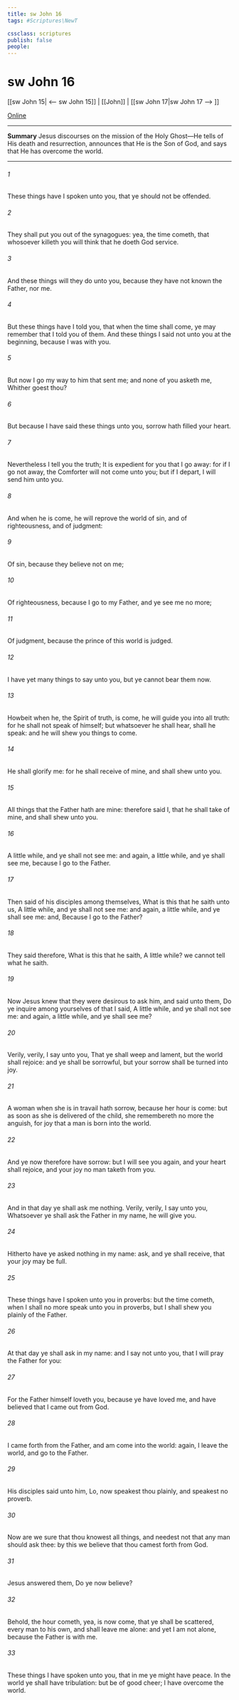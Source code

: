 ```yaml
---
title: sw John 16
tags: #Scriptures\NewT

cssclass: scriptures
publish: false
people:
---
```


# sw John 16
[[sw John 15| <-- sw John 15]] | [[John]] | [[sw John 17|sw John 17 --> ]]

[Online](https://churchofjesuschrist.org/study/scriptures/nt/john/16?lang=eng)

---
__Summary__
Jesus discourses on the mission of the Holy Ghost—He tells of His death and resurrection, announces that He is the Son of God, and says that He has overcome the world.

---
###### 1 
These things have I spoken unto you, that ye should not be offended.

###### 2 
They shall put you out of the synagogues: yea, the time cometh, that whosoever killeth you will think that he doeth God service.

###### 3 
And these things will they do unto you, because they have not known the Father, nor me.

###### 4 
But these things have I told you, that when the time shall come, ye may remember that I told you of them. And these things I said not unto you at the beginning, because I was with you.

###### 5 
But now I go my way to him that sent me; and none of you asketh me, Whither goest thou?

###### 6 
But because I have said these things unto you, sorrow hath filled your heart.

###### 7 
Nevertheless I tell you the truth; It is expedient for you that I go away: for if I go not away, the Comforter will not come unto you; but if I depart, I will send him unto you.

###### 8 
And when he is come, he will reprove the world of sin, and of righteousness, and of judgment:

###### 9 
Of sin, because they believe not on me;

###### 10 
Of righteousness, because I go to my Father, and ye see me no more;

###### 11 
Of judgment, because the prince of this world is judged.

###### 12 
I have yet many things to say unto you, but ye cannot bear them now.

###### 13 
Howbeit when he, the Spirit of truth, is come, he will guide you into all truth: for he shall not speak of himself; but whatsoever he shall hear,  shall he speak: and he will shew you things to come.

###### 14 
He shall glorify me: for he shall receive of mine, and shall shew  unto you.

###### 15 
All things that the Father hath are mine: therefore said I, that he shall take of mine, and shall shew  unto you.

###### 16 
A little while, and ye shall not see me: and again, a little while, and ye shall see me, because I go to the Father.

###### 17 
Then said  of his disciples among themselves, What is this that he saith unto us, A little while, and ye shall not see me: and again, a little while, and ye shall see me: and, Because I go to the Father?

###### 18 
They said therefore, What is this that he saith, A little while? we cannot tell what he saith.

###### 19 
Now Jesus knew that they were desirous to ask him, and said unto them, Do ye inquire among yourselves of that I said, A little while, and ye shall not see me: and again, a little while, and ye shall see me?

###### 20 
Verily, verily, I say unto you, That ye shall weep and lament, but the world shall rejoice: and ye shall be sorrowful, but your sorrow shall be turned into joy.

###### 21 
A woman when she is in travail hath sorrow, because her hour is come: but as soon as she is delivered of the child, she remembereth no more the anguish, for joy that a man is born into the world.

###### 22 
And ye now therefore have sorrow: but I will see you again, and your heart shall rejoice, and your joy no man taketh from you.

###### 23 
And in that day ye shall ask me nothing. Verily, verily, I say unto you, Whatsoever ye shall ask the Father in my name, he will give  you.

###### 24 
Hitherto have ye asked nothing in my name: ask, and ye shall receive, that your joy may be full.

###### 25 
These things have I spoken unto you in proverbs: but the time cometh, when I shall no more speak unto you in proverbs, but I shall shew you plainly of the Father.

###### 26 
At that day ye shall ask in my name: and I say not unto you, that I will pray the Father for you:

###### 27 
For the Father himself loveth you, because ye have loved me, and have believed that I came out from God.

###### 28 
I came forth from the Father, and am come into the world: again, I leave the world, and go to the Father.

###### 29 
His disciples said unto him, Lo, now speakest thou plainly, and speakest no proverb.

###### 30 
Now are we sure that thou knowest all things, and needest not that any man should ask thee: by this we believe that thou camest forth from God.

###### 31 
Jesus answered them, Do ye now believe?

###### 32 
Behold, the hour cometh, yea, is now come, that ye shall be scattered, every man to his own, and shall leave me alone: and yet I am not alone, because the Father is with me.

###### 33 
These things I have spoken unto you, that in me ye might have peace. In the world ye shall have tribulation: but be of good cheer; I have overcome the world.

